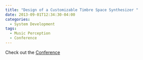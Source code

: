 ```yaml
---
title: "Design of a Customizable Timbre Space Synthesizer "
date: 2013-09-01T12:34:30-04:00
categories:
  - System Development
tags:
  - Music Perception
  - Conference
---
```



Check out the [Conference][URL] 

[URL]:  https://link.springer.com/conference/cmmr